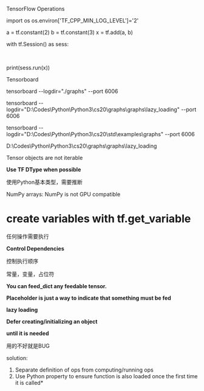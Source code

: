 TensorFlow Operations



import os
os.environ['TF_CPP_MIN_LOG_LEVEL']='2'

a = tf.constant(2)
b = tf.constant(3)
x = tf.add(a, b)

with tf.Session() as sess:



​	

print(sess.run(x))



Tensorboard

tensorboard --logdir="./graphs" --port 6006

tensorboard --logdir="D:\Codes\Python\Python3\cs20\graphs\graphs\lazy_loading" --port 6006

tensorboard --logdir="D:\Codes\Python\Python3\cs20\std\examples\graphs" --port 6006

D:\Codes\Python\Python3\cs20\graphs\graphs\lazy_loading



Tensor objects are not iterable



**Use TF DType when possible**

使用Python基本类型，需要推断

NumPy arrays: NumPy is not GPU compatible





# create variables with tf.get_variable

任何操作需要执行





**Control Dependencies**

控制执行顺序



常量，变量，占位符

**You can feed_dict any feedable tensor.**

**Placeholder is just a way to indicate that something must be fed**



**lazy loading**

**Defer creating/initializing an object** 

**until it is needed**

用的不好就是BUG



solution:

1. Separate definition of ops from computing/running ops 
2. Use Python property to ensure function is also loaded once the first time it is called*